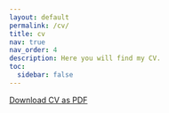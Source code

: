 ```yaml
---
layout: default
permalink: /cv/
title: cv
nav: true
nav_order: 4
description: Here you will find my CV.
toc:
  sidebar: false
---
```


[Download CV as PDF](../assets/pdf/CV.pdf)

<object data="/assets/pdf/CV.pdf" width="1000" height="1000" type="application/pdf" />
